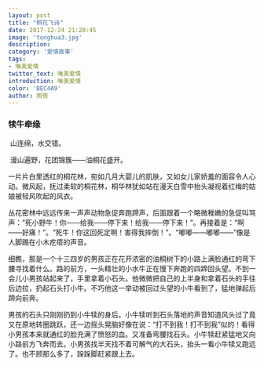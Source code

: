 ```yaml
---
layout: post
title: "桐花飞诗"
date: 2017-12-24 21:20:45
image: 'tonghua3.jpg'
description: 
category: '爱情故事'
tags:
- 唯美爱情
twitter_text: 唯美爱情 
introduction: 唯美爱情
color: 'BEC4A9'
author: 雨夜
---
```


### 犊牛牵缘 

​	山连绵，水交错。

​	漫山遍野，花团锦簇——油桐花盛开。

​	一片片白里透红的桐花林，宛如几月大婴儿的肌肤，又如女儿家娇羞的面容令人心动。微风起，抚过柔软的桐花林，桐华林犹如站在漫天白雪中抬头凝视着红梅的姑娘被轻风吹起的风衣。​

​	丛花密林中远远传来一声声动物急促奔跑蹄声，后面跟着一个略微稚嫩的急促叫骂声：“死小野牛！你——给我——停下来！给我——停下来！”。再接着是：“啊——好痛！”。“死牛！你这回死定啊！害得我摔倒！”。“嘟嘟——嘟嘟——”像是人脚踢在小木疙瘩的声音。

​	细瞧，那是一个十三四岁的男孩正在花开浓密的油桐树下的小路上满脸通红的弯下腰寻找着什么。路的前方，一头精壮的小水牛正在慢下奔跑的四蹄回头望。不到一会儿小男孩站起来了，手里拿着小石头。他微微把自己的上半身和拿着石头的手往后边拉，扔起石头打小牛。不巧他这一举动被回过头望的小牛看到了，猛地弹起后蹄向前奔。

​	男孩的石头只刚刚扔到小牛犊的身后。小牛犊听到石头落地的声音知道风头过了竟又在原地转圈跳跃，还一边摇头晃脑好像在说：“打不到我！打不到我”似的！看得小男孩本来就通红的脸充满了愤怒的血。又准备弯腰找石头。小牛犊赶紧猛地又向小路前方飞奔而去。小男孩找半天找不着可解气的大石头，抬头一看小牛犊又跑远了。也不顾那么多了，跺跺脚赶紧跟上去。

​	